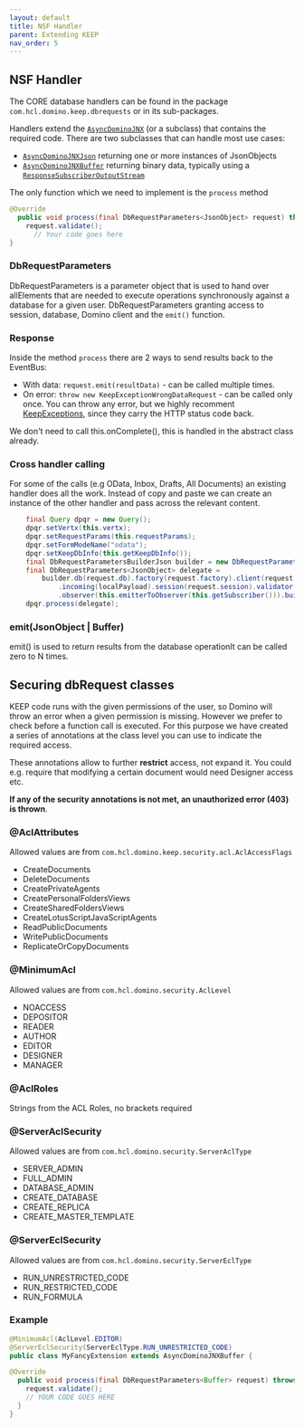 ```yaml
---
layout: default
title: NSF Handler
parent: Extending KEEP
nav_order: 5
---
```


## NSF Handler

The CORE database handlers can be found in the package `com.hcl.domino.keep.dbrequests` or in its sub-packages.

Handlers extend the [`AsyncDominoJNX`](./javadoc/com/hcl/domino/keep/dbrequests/AsyncDominoJNX.html) (or a subclass) that contains the required code. There are two subclasses that can handle most use cases:

- [`AsyncDominoJNXJson`](./javadoc/com/hcl/domino/keep/dbrequests/AsyncDominoJNXJson.html) returning one or more instances of JsonObjects
- [`AsyncDominoJNXBuffer`](./javadoc/com/hcl/domino/keep/dbrequests/AsyncDominoJNXBuffer.html) returning binary data, typically using a [`ResponseSubscriberOutputStream`](./javadoc/com/hcl/domino/keep/eventbus/ResponseSubscriberOutputStream.html)

The only function which we need to implement is the `process` method

```Java
@Override
  public void process(final DbRequestParameters<JsonObject> request) throws Exception {
    request.validate();
      // Your code goes here
}
```

### DbRequestParameters

DbRequestParameters is a parameter object that is used to hand over allElements that are needed to execute operations synchronously against a database for a given user.
DbRequestParameters granting access to session, database, Domino client and the `emit()` function.

### Response

Inside the method `process` there are 2 ways to send results back to the EventBus:

- With data: `request.emit(resultData)` - can be called multiple times.
- On error: `throw new KeepExceptionWrongDataRequest` - can be called only once. You can throw any error, but we highly recomment [KeepExceptions](../assets/images/KeepErrors.png), since they carry the HTTP status code back.

We don't need to call this.onComplete(), this is handled in the abstract class already.

### Cross handler calling

For some of the calls (e.g OData, Inbox, Drafts, All Documents) an existing handler does all the work. Instead of copy and paste we can create an instance of the other handler and pass across the relevant content.

```Java
    final Query dpqr = new Query();
    dpqr.setVertx(this.vertx);
    dpqr.setRequestParams(this.requestParams);
    dpqr.setFormModeName("odata");
    dpqr.setKeepDbInfo(this.getKeepDbInfo());
    final DbRequestParametersBuilderJson builder = new DbRequestParametersBuilderJson();
    final DbRequestParameters<JsonObject> delegate =
        builder.db(request.db).factory(request.factory).client(request.client)
            .incoming(localPayload).session(request.session).validator(json -> true)
            .observer(this.emitterToObserver(this.getSubscriber())).build();
    dpqr.process(delegate);
```

### emit(JsonObject | Buffer)

emit() is used to return results from the database operationIt can be called zero to N times.

## Securing dbRequest classes

KEEP code runs with the given permissions of the user, so Domino will throw an error when a given permission is missing. However we prefer to check before a function call is executed. For this purpose we have created a series of annotations at the class level you can use to indicate the required access.

These annotations allow to further **restrict** access, not expand it. You could e.g. require that modifying a certain document would need Designer access etc.

**If any of the security annotations is not met, an unauthorized error (403) is thrown**.

### @AclAttributes

Allowed values are from `com.hcl.domino.keep.security.acl.AclAccessFlags`

- CreateDocuments
- DeleteDocuments
- CreatePrivateAgents
- CreatePersonalFoldersViews
- CreateSharedFoldersViews
- CreateLotusScriptJavaScriptAgents
- ReadPublicDocuments
- WritePublicDocuments
- ReplicateOrCopyDocuments

### @MinimumAcl

Allowed values are from `com.hcl.domino.security.AclLevel`

- NOACCESS
- DEPOSITOR
- READER
- AUTHOR
- EDITOR
- DESIGNER
- MANAGER

### @AclRoles

Strings from the ACL Roles, no brackets required

### @ServerAclSecurity

Allowed values are from `com.hcl.domino.security.ServerAclType`

- SERVER_ADMIN
- FULL_ADMIN
- DATABASE_ADMIN
- CREATE_DATABASE
- CREATE_REPLICA
- CREATE_MASTER_TEMPLATE

### @ServerEclSecurity

Allowed values are from `com.hcl.domino.security.ServerEclType`

- RUN_UNRESTRICTED_CODE
- RUN_RESTRICTED_CODE
- RUN_FORMULA

### Example

```java
@MinimumAcl(AclLevel.EDITOR)
@ServerEclSecurity(ServerEclType.RUN_UNRESTRICTED_CODE)
public class MyFancyExtension extends AsyncDominoJNXBuffer {

@Override
  public void process(final DbRequestParameters<Buffer> request) throws Exception {
    request.validate();
    // YOUR CODE GOES HERE
  }
}
```
